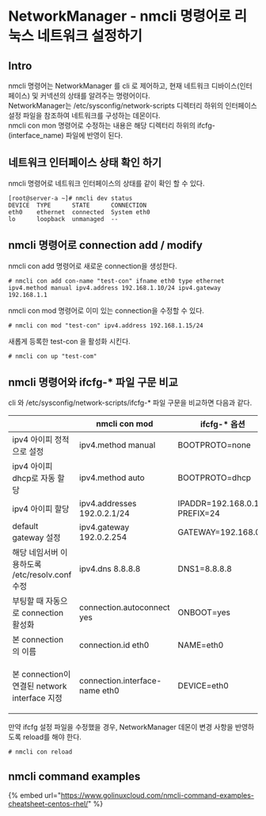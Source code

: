 # NetworkManager - nmcli 명령어로 리눅스 네트워크 설정하기

## Intro

nmcli 명령어는 NetworkManager 를 cli 로 제어하고, 현재 네트워크 디바이스(인터페이스) 및 커넥션의 상태를 알려주는 명령어이다.\
NetworkManager는 /etc/sysconfig/network-scripts 디렉터리 하위의 인터페이스 설정 파일을 참조하여 네트워크를 구성하는 데몬이다.\
nmcli con mon 명령어로 수정하는 내용은 해당 디렉터리 하위의 ifcfg-(interface\_name) 파일에 반영이 된다.



## 네트워크 인터페이스 상태 확인 하기

nmcli 명령어로 네트워크 인터페이스의 상태를 같이 확인 할 수 있다.

```shell-session
[root@server-a ~]# nmcli dev status
DEVICE  TYPE      STATE      CONNECTION
eth0    ethernet  connected  System eth0
lo      loopback  unmanaged  --
```



## nmcli 명령어로 connection add / modify

nmcli con add 명령어로 새로운 connection을 생성한다.

```shell-session
# nmcli con add con-name "test-con" ifname eth0 type ethernet ipv4.method manual ipv4.address 192.168.1.10/24 ipv4.gateway 192.168.1.1
```

nmcli con mod 명령어로 이미 있는 connection을 수정할 수 있다.

```shell-session
# nmcli con mod "test-con" ipv4.address 192.168.1.15/24
```

새롭게 등록한 test-con 을 활성화 시킨다.

```shell-session
# nmcli con up "test-com"
```



## nmcli 명령어와 ifcfg-\* 파일 구문 비교

cli 와 /etc/sysconfig/network-scripts/ifcfg-\* 파일 구문을 비교하면 다음과 같다.

|                                                   | nmcli con mod                   | ifcfg-\* 옵션                    |
| ------------------------------------------------- | ------------------------------- | ------------------------------ |
| ipv4 아이피 정적으로 설정                                  | ipv4.method manual              | BOOTPROTO=none                 |
| ipv4 아이피 dhcp로 자동 할당                              | ipv4.method auto                | BOOTPROTO=dhcp                 |
| ipv4 아이피 할당                                       | ipv4.addresses 192.0.2.1/24     | IPADDR=192.168.0.10 PREFIX=24  |
| default gateway 설정                                | ipv4.gateway 192.0.2.254        | GATEWAY=192.168.0.1            |
| 해당 네임서버 이용하도록 /etc/resolv.conf 수정                 | ipv4.dns 8.8.8.8                | DNS1=8.8.8.8                   |
| 부팅할 때 자동으로 connection 활성화                         | connection.autoconnect yes      | ONBOOT=yes                     |
| 본 connection 의 이름                                 | connection.id eth0              | NAME=eth0                      |
| <p>본 connection이 연결된 network interface 지정<br></p> | connection.interface-name eth0  | DEVICE=eth0                    |

만약 ifcfg 설정 파일을 수정했을 경우, NetworkManager 데몬이 변경 사항을 반영하도록 reload를 해야 한다.

```shell-session
# nmcli con reload
```



## nmcli command examples

{% embed url="https://www.golinuxcloud.com/nmcli-command-examples-cheatsheet-centos-rhel/" %}
